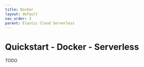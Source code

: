 ```yaml
---
title: Docker
layout: default
nav_order: 3
parent: Elastic Cloud Serverless
---
```


# Quickstart - Docker - Serverless

TODO